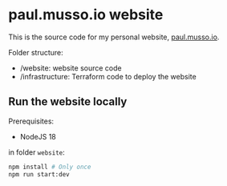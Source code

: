 # paul.musso.io website

This is the source code for my personal website, [paul.musso.io](https://paul.musso.io).

Folder structure:
- /website: website source code
- /infrastructure: Terraform code to deploy the website

## Run the website locally

Prerequisites:
- NodeJS 18

in folder `website`:
```sh
npm install # Only once
npm run start:dev
```